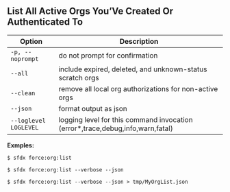 ## List All Active Orgs You’Ve Created Or Authenticated To



Option | Description
--- | --- 
```-p, --noprompt``` | do not prompt for confirmation
```--all``` | include expired, deleted, and unknown-status scratch orgs
```--clean``` | remove all local org authorizations for non-active orgs
```--json``` | format output as json
```--loglevel LOGLEVEL``` | logging level for this command invocation (error*,trace,debug,info,warn,fatal)


__Exmples:__ 

```
$ sfdx force:org:list

$ sfdx force:org:list --verbose --json

$ sfdx force:org:list --verbose --json > tmp/MyOrgList.json

```

